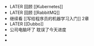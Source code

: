 - LATER 回顾 [[Kubernetes]]
- LATER 回顾 [[RabbitMQ]]
- 继续看 [[写给程序员的机器学习入门]] 2章
- LATER [[Dubbo]]
- 公司电脑坏了 耽误了今天进度
-
-